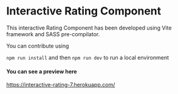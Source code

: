 # Interactive Rating Component

This interactive Rating Component has been developed using Vite framework and SASS pre-compilator.

You can contribute using

`npm run install` and then `npm run dev` to run a local environment

#### You can see a preview here

https://interactive-rating-7.herokuapp.com/